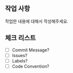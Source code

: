 ## 작업 사항

작업한 내용에 대해서 작성해주세요.

## 체크 리스트

- [ ] Commit Message?
- [ ] Issues?
- [ ] Labels?
- [ ] Code Convention?
